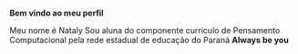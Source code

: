 **Bem vindo ao meu perfil**

Meu nome é Nataly
Sou aluna do componente curriculo de Pensamento Computacional pela rede estadual de educação do Paraná
**Always be you**

